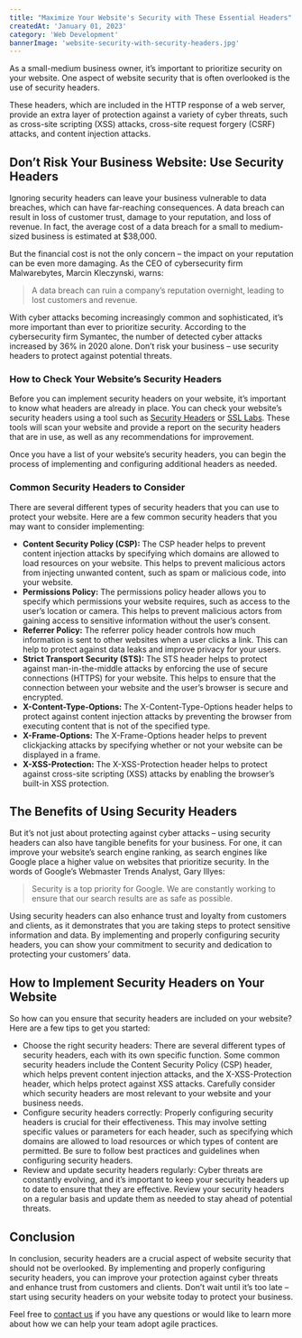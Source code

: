 ```yaml
---
title: "Maximize Your Website's Security with These Essential Headers"
createdAt: 'January 01, 2023'
category: 'Web Development'
bannerImage: 'website-security-with-security-headers.jpg'
---
```


As a small-medium business owner, it’s important to prioritize security on your website. One aspect of website security that is often overlooked is the use of security headers.

These headers, which are included in the HTTP response of a web server, provide an extra layer of protection against a variety of cyber threats, such as cross-site scripting (XSS) attacks, cross-site request forgery (CSRF) attacks, and content injection attacks.

## Don’t Risk Your Business Website: Use Security Headers

Ignoring security headers can leave your business vulnerable to data breaches, which can have far-reaching consequences. A data breach can result in loss of customer trust, damage to your reputation, and loss of revenue. In fact, the average cost of a data breach for a small to medium-sized business is estimated at $38,000.

But the financial cost is not the only concern – the impact on your reputation can be even more damaging. As the CEO of cybersecurity firm Malwarebytes, Marcin Kleczynski, warns:

> A data breach can ruin a company’s reputation overnight, leading to lost customers and revenue.

With cyber attacks becoming increasingly common and sophisticated, it’s more important than ever to prioritize security. According to the cybersecurity firm Symantec, the number of detected cyber attacks increased by 36% in 2020 alone. Don’t risk your business – use security headers to protect against potential threats.

### How to Check Your Website’s Security Headers

Before you can implement security headers on your website, it’s important to know what headers are already in place. You can check your website’s security headers using a tool such as [Security Headers](https://securityheaders.com/) or [SSL Labs](https://securityheaders.com/). These tools will scan your website and provide a report on the security headers that are in use, as well as any recommendations for improvement.

Once you have a list of your website’s security headers, you can begin the process of implementing and configuring additional headers as needed.

### Common Security Headers to Consider

There are several different types of security headers that you can use to protect your website. Here are a few common security headers that you may want to consider implementing:

- **Content Security Policy (CSP):** The CSP header helps to prevent content injection attacks by specifying which domains are allowed to load resources on your website. This helps to prevent malicious actors from injecting unwanted content, such as spam or malicious code, into your website.
- **Permissions Policy:** The permissions policy header allows you to specify which permissions your website requires, such as access to the user’s location or camera. This helps to prevent malicious actors from gaining access to sensitive information without the user’s consent.
- **Referrer Policy:** The referrer policy header controls how much information is sent to other websites when a user clicks a link. This can help to protect against data leaks and improve privacy for your users.
- **Strict Transport Security (STS):** The STS header helps to protect against man-in-the-middle attacks by enforcing the use of secure connections (HTTPS) for your website. This helps to ensure that the connection between your website and the user’s browser is secure and encrypted.
- **X-Content-Type-Options:** The X-Content-Type-Options header helps to protect against content injection attacks by preventing the browser from executing content that is not of the specified type.
- **X-Frame-Options:** The X-Frame-Options header helps to prevent clickjacking attacks by specifying whether or not your website can be displayed in a frame.
- **X-XSS-Protection:** The X-XSS-Protection header helps to protect against cross-site scripting (XSS) attacks by enabling the browser’s built-in XSS protection.

## The Benefits of Using Security Headers

But it’s not just about protecting against cyber attacks – using security headers can also have tangible benefits for your business. For one, it can improve your website’s search engine ranking, as search engines like Google place a higher value on websites that prioritize security. In the words of Google’s Webmaster Trends Analyst, Gary Illyes:

> Security is a top priority for Google. We are constantly working to ensure that our search results are as safe as possible.

Using security headers can also enhance trust and loyalty from customers and clients, as it demonstrates that you are taking steps to protect sensitive information and data. By implementing and properly configuring security headers, you can show your commitment to security and dedication to protecting your customers’ data.

## How to Implement Security Headers on Your Website

So how can you ensure that security headers are included on your website? Here are a few tips to get you started:

- Choose the right security headers: There are several different types of security headers, each with its own specific function. Some common security headers include the Content Security Policy (CSP) header, which helps prevent content injection attacks, and the X-XSS-Protection header, which helps protect against XSS attacks. Carefully consider which security headers are most relevant to your website and your business needs.
- Configure security headers correctly: Properly configuring security headers is crucial for their effectiveness. This may involve setting specific values or parameters for each header, such as specifying which domains are allowed to load resources or which types of content are permitted. Be sure to follow best practices and guidelines when configuring security headers.
- Review and update security headers regularly: Cyber threats are constantly evolving, and it’s important to keep your security headers up to date to ensure that they are effective. Review your security headers on a regular basis and update them as needed to stay ahead of potential threats.

## Conclusion

In conclusion, security headers are a crucial aspect of website security that should not be overlooked. By implementing and properly configuring security headers, you can improve your protection against cyber threats and enhance trust from customers and clients. Don’t wait until it’s too late – start using security headers on your website today to protect your business.

Feel free to [contact us](/contact-us) if you have any questions or would like to learn more about how we can help your team adopt agile practices.
